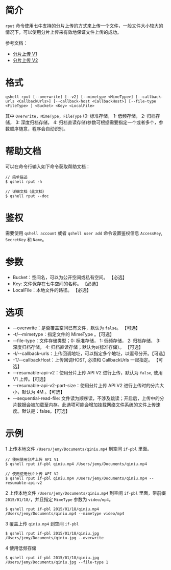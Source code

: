 # 简介
`rput` 命令使用七牛支持的分片上传的方式来上传一个文件，一般文件大小较大的情况下，可以使用分片上传来有效地保证文件上传的成功。

参考文档：
- [分片上传 V1](https://developer.qiniu.com/kodo/7443/shard-to-upload)
- [分片上传 V2](https://developer.qiniu.com/kodo/6364/multipartupload-interface)

# 格式
```
qshell rput [--overwrite] [--v2] [--mimetype <MimeType>] [--callback-urls <CallbackUrls>] [--callback-host <CallbackHost>] [--file-type <FileType> ] <Bucket> <Key> <LocalFile>
```

其中 `Overwrite`，`MimeType`，`FileType` (0: 标准存储， 1: 低频存储， 2: 归档存储， 3: 深度归档存储， 4: 归档直读存储)参数可根据需要指定一个或者多个，参数顺序随意，程序会自动识别。

# 帮助文档
可以在命令行输入如下命令获取帮助文档：
```
// 简单描述
$ qshell rput -h 

// 详细文档（此文档）
$ qshell rput --doc
```

# 鉴权
需要使用 `qshell account` 或者 `qshell user add` 命令设置鉴权信息 `AccessKey`, `SecretKey` 和 `Name`。

# 参数
- Bucket：空间名，可以为公开空间或私有空间。 【必选】
- Key: 文件保存在七牛空间的名称。 【必选】
- LocalFile：本地文件的路径。 【必选】

# 选项
- --overwrite：是否覆盖空间已有文件，默认为 `false`。 【可选】
- -t/--mimetype：指定文件的 MimeType 。【可选】
- --file-type：文件存储类型；0: 标准存储， 1: 低频存储， 2: 归档存储， 3: 深度归档存储， 4: 归档直读存储；默认为`0`(标准存储）。 【可选】
- -l/--callback-urls：上传回调地址，可以指定多个地址，以逗号分开。【可选】
- -T/--callbackHost：上传回调HOST, 必须和 CallbackUrls 一起指定。 【可选】
- --resumable-api-v2：使用分片上传 API V2 进行上传，默认为 `false`, 使用 V1 上传。【可选】
- --resumable-api-v2-part-size：使用分片上传 API V2 进行上传时的分片大小，默认为 4M 。【可选】
- --sequential-read-file: 文件读为顺序读，不涉及跳读；开启后，上传中的分片数据会被加载至内存。此选项可能会增加挂载网络文件系统的文件上传速度。默认是：false。【可选】

# 示例
1 上传本地文件 `/Users/jemy/Documents/qiniu.mp4` 到空间 `if-pbl` 里面。
```
// 使用使用分片上传 API V1
$ qshell rput if-pbl qiniu.mp4 /Users/jemy/Documents/qiniu.mp4

// 使用使用分片上传 API V2
$ qshell rput if-pbl qiniu.mp4 /Users/jemy/Documents/qiniu.mp4 --resumable-api-v2
```

2 上传本地文件 `/Users/jemy/Documents/qiniu.mp4` 到空间 `if-pbl` 里面，带前缀 `2015/01/18/`，并且指定 `MimeType` 参数为 `video/mp4`。
```
$ qshell rput if-pbl 2015/01/18/qiniu.mp4 /Users/jemy/Documents/qiniu.mp4 --mimetype video/mp4
```

3 覆盖上传 `qiniu.mp4` 到空间 `if-pbl`
```
$ qshell rput if-pbl 2015/01/18/qiniu.jpg /Users/jemy/Documents/qiniu.jpg --overwrite
```

4 使用低频存储
```
$ qshell rput if-pbl 2015/01/18/qiniu.jpg /Users/jemy/Documents/qiniu.jpg --file-type 1
```
